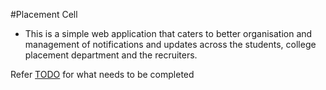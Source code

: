 #Placement Cell

- This is a simple web application that caters to better organisation and management of notifications and updates across the students, college placement department and the recruiters.

Refer <a href="./TODO.md">TODO</a> for what needs to be completed
